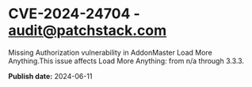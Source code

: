 # CVE-2024-24704 - audit@patchstack.com

Missing Authorization vulnerability in AddonMaster Load More Anything.This issue affects Load More Anything: from n/a through 3.3.3.

**Publish date:** 2024-06-11
